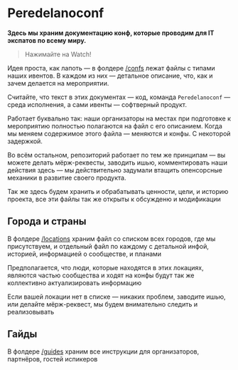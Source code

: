 # Peredelanoconf

**Здесь мы храним документацию конф, которые проводим для IT экспатов по всему миру.**

> Нажимайте на Watch!

Идея проста, как лапоть — в фолдере [/confs](/confs) лежат файлы с типами наших ивентов. В каждом из них — детальное описание, что, как и зачем делается на мероприятии.

Считайте, что текст в этих документах — код, команда `Peredelanoconf` — среда исполнения, а сами ивенты — софтверный продукт.

Работает буквально так: наши организаторы на местах при подготовке к мероприятию полностью полагаются на файл с его описанием. Когда мы меняем содержимое этого файла — меняются и конфы. С некоторой задержкой.

Во всём остальном, репозиторий работает по тем же принципам — вы можете делать мёрж-реквесты, заводить ишью, комментировать наши действия здесь — мы действительно задумали втащить опенсорсные механики в развитие своего продукта.

Так же здесь будем хранить и обрабатывать ценности, цели, и историю проекта, все эти файлы так же открыты к обсужденю и модификации

## Города и страны

В фолдере [/locations](/locations) храним файл со списком всех городов, где мы присутствуем, и отдельный файл по каждому с детальной инфой, историей, информацией о сообществе, и планами

Предполагается, что люди, которые находятся в этих локациях, являются частью сообщества и ходят на конфы будут так же коллективно актуализировать информацию

Если вашей локации нет в списке — никаких проблем, заводите ишью, или делайте мёрж-реквест, мы будем внимательно следить и реализовывать

## Гайды

В фолдере [/guides](/guides) храним все инструкции для организаторов, партнёров, гостей испикеров
